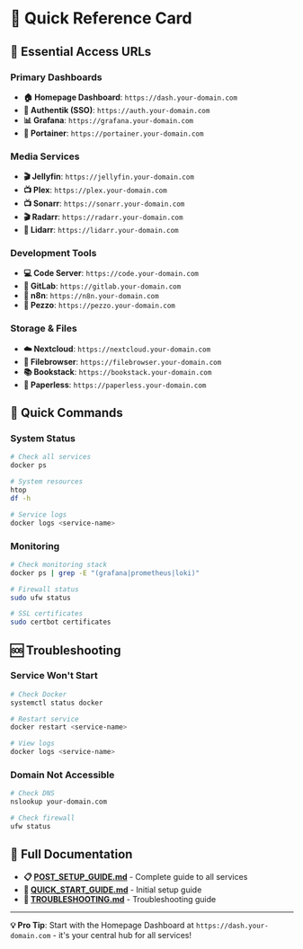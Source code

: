 # 🚀 Quick Reference Card

## 🎯 **Essential Access URLs**

### **Primary Dashboards**
- **🏠 Homepage Dashboard**: `https://dash.your-domain.com`
- **🔐 Authentik (SSO)**: `https://auth.your-domain.com`
- **📊 Grafana**: `https://grafana.your-domain.com`
- **🐳 Portainer**: `https://portainer.your-domain.com`

### **Media Services**
- **🎬 Jellyfin**: `https://jellyfin.your-domain.com`
- **📺 Plex**: `https://plex.your-domain.com`
- **📺 Sonarr**: `https://sonarr.your-domain.com`
- **🎬 Radarr**: `https://radarr.your-domain.com`
- **🎵 Lidarr**: `https://lidarr.your-domain.com`

### **Development Tools**
- **💻 Code Server**: `https://code.your-domain.com`
- **🔧 GitLab**: `https://gitlab.your-domain.com`
- **🤖 n8n**: `https://n8n.your-domain.com`
- **🧠 Pezzo**: `https://pezzo.your-domain.com`

### **Storage & Files**
- **☁️ Nextcloud**: `https://nextcloud.your-domain.com`
- **📁 Filebrowser**: `https://filebrowser.your-domain.com`
- **📚 Bookstack**: `https://bookstack.your-domain.com`
- **📄 Paperless**: `https://paperless.your-domain.com`

## 🔧 **Quick Commands**

### **System Status**
```bash
# Check all services
docker ps

# System resources
htop
df -h

# Service logs
docker logs <service-name>
```

### **Monitoring**
```bash
# Check monitoring stack
docker ps | grep -E "(grafana|prometheus|loki)"

# Firewall status
sudo ufw status

# SSL certificates
sudo certbot certificates
```

## 🆘 **Troubleshooting**

### **Service Won't Start**
```bash
# Check Docker
systemctl status docker

# Restart service
docker restart <service-name>

# View logs
docker logs <service-name>
```

### **Domain Not Accessible**
```bash
# Check DNS
nslookup your-domain.com

# Check firewall
ufw status
```

## 📖 **Full Documentation**

- **📋 [POST_SETUP_GUIDE.md](POST_SETUP_GUIDE.md)** - Complete guide to all services
- **🚀 [QUICK_START_GUIDE.md](QUICK_START_GUIDE.md)** - Initial setup guide
- **🔧 [TROUBLESHOOTING.md](TROUBLESHOOTING.md)** - Troubleshooting guide

---

**💡 Pro Tip**: Start with the Homepage Dashboard at `https://dash.your-domain.com` - it's your central hub for all services! 